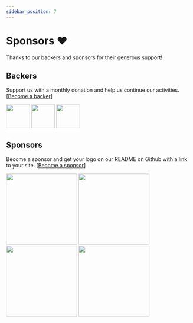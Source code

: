 ```yaml
---
sidebar_position: 7
---
```


# Sponsors  ❤️

Thanks to our backers and sponsors for their generous support!

## Backers

Support us with a monthly donation and help us continue our activities. [[Become a backer](https://github.com/sponsors/doublesymmetry)]

<a href="https://github.com/drplauska" target="_blank"><img src="https://avatars.githubusercontent.com/u/10409285?v=4" width="64" /></a>
<a href="https://github.com/brianshano" target="_blank"><img src="https://avatars.githubusercontent.com/u/5247913?v=4" width="64" /></a>
<a href="https://github.com/dimadeveatii" target="_blank"><img src="https://avatars.githubusercontent.com/u/2014771?v=4" width="64" /></a>

## Sponsors

Become a sponsor and get your logo on our README on Github with a link to your site. [[Become a sponsor](https://github.com/sponsors/doublesymmetry)]

<a href="http://radio.garden/" target="_blank"><img src="https://avatars.githubusercontent.com/u/271885?v=4" width="192" /></a>
<a href="https://evergrace.co"><img src="https://avatars.githubusercontent.com/u/1085976?v=4" width="192" /></a>
<a href="https://podverse.fm"><img src="https://avatars.githubusercontent.com/u/11860029?s=200&v=4" width="192" /></a>
<a href="http://www.voxist.com/"><img src="https://avatars.githubusercontent.com/u/18028734?s=200&v=4" width="192" /></a>
